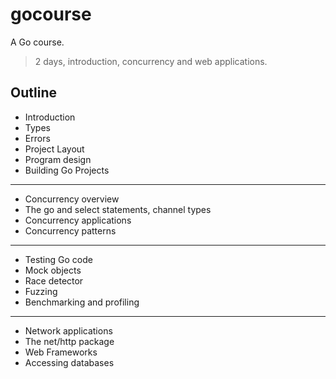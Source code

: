 # gocourse

A Go course.

> 2 days, introduction, concurrency and web applications.

## Outline

* Introduction
* Types
* Errors
* Project Layout
* Program design
* Building Go Projects

----

* Concurrency overview
* The go and select statements, channel types
* Concurrency applications
* Concurrency patterns

----

* Testing Go code
* Mock objects
* Race detector
* Fuzzing
* Benchmarking and profiling

----

* Network applications
* The net/http package
* Web Frameworks
* Accessing databases

